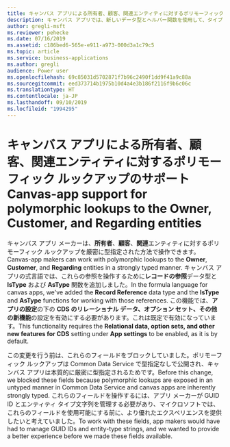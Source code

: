 ```yaml
---
title: キャンバス アプリによる所有者、顧客、関連エンティティに対するポリモーフィック ルックアップのサポート
description: キャンバス アプリでは、新しいデータ型とヘルパー関数を使用して、タイプセーフな方法で所有者、顧客、関連ポリモーフィック ルックアップ フィールドにアクセスできます。
author: gregli-msft
ms.reviewer: pehecke
ms.date: 07/16/2019
ms.assetid: c186bed6-565e-e911-a973-000d3a1c79c5
ms.topic: article
ms.service: business-applications
ms.author: gregli
audience: Power user
ms.openlocfilehash: 69c85031d5702871f7b96c2490f1dd9f41a9c88a
ms.sourcegitcommit: eed373714b1975b10d4a4e3b186f2116f9b6c06c
ms.translationtype: HT
ms.contentlocale: ja-JP
ms.lasthandoff: 09/10/2019
ms.locfileid: "1994295"
---
```

# <a name="canvas-app-support-for-polymorphic-lookups-to-the-owner-customer-and-regarding-entities"></a><span data-ttu-id="d1da7-103">キャンバス アプリによる所有者、顧客、関連エンティティに対するポリモーフィック ルックアップのサポート</span><span class="sxs-lookup"><span data-stu-id="d1da7-103">Canvas-app support for polymorphic lookups to the Owner, Customer, and Regarding entities</span></span>



<span data-ttu-id="d1da7-104">キャンバス アプリ メーカーは、**所有者**、**顧客**、**関連**エンティティに対するポリモーフィック ルックアップを厳密に型指定された方法で操作できます。</span><span class="sxs-lookup"><span data-stu-id="d1da7-104">Canvas-app makers can work with polymorphic lookups to the **Owner**, **Customer**, and **Regarding** entities in a strongly typed manner.</span></span> <span data-ttu-id="d1da7-105">キャンバス アプリの式言語では、これらの参照を操作するために**レコードの参照**データ型と **IsType** および **AsType** 関数を追加しました。</span><span class="sxs-lookup"><span data-stu-id="d1da7-105">In the formula language for canvas apps, we've added the **Record Reference** data type and the **IsType** and **AsType** functions for working with those references.</span></span> <span data-ttu-id="d1da7-106">この機能では、**アプリの設定**の下の **CDS のリレーショナル データ、オプション セット、その他の新機能**の設定を有効にする必要があります。これは既定で有効になっています。</span><span class="sxs-lookup"><span data-stu-id="d1da7-106">This functionality requires the **Relational data, option sets, and other new features for CDS** setting under **App settings** to be enabled, as it is by default.</span></span> 

<span data-ttu-id="d1da7-107">この変更を行う前は、これらのフィールドをブロックしていました。ポリモーフィック ルックアップは Common Data Service で型指定なしで公開され、キャンバス アプリは本質的に厳密に型指定されるためです。</span><span class="sxs-lookup"><span data-stu-id="d1da7-107">Before this change, we blocked these fields because polymorphic lookups are exposed in an untyped manner in Common Data Service and canvas apps are inherently strongly typed.</span></span> <span data-ttu-id="d1da7-108">これらのフィールドを操作するには、アプリ メーカーが GUID ID とエンティティ タイプ文字列を管理する必要があり、マイクロソフトでは、これらのフィールドを使用可能にする前に、より優れたエクスペリエンスを提供したいと考えていました。</span><span class="sxs-lookup"><span data-stu-id="d1da7-108">To work with these fields, app makers would have had to manage GUID IDs and entity-type strings, and we wanted to provide a better experience before we made these fields available.</span></span>
